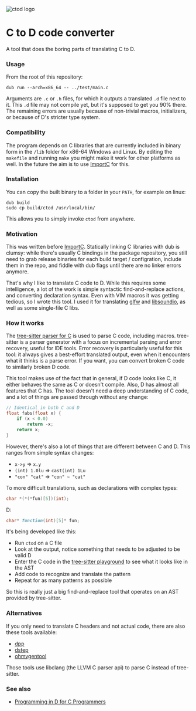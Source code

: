 ![ctod logo](https://github.com/dkorpel/ctod/blob/master/ctod-logo.png)
# C to D code converter

A tool that does the boring parts of translating C to D.

### Usage

From the root of this repository:
```console
dub run --arch=x86_64 -- ../test/main.c
```

Arguments are `.c` or `.h` files, for which it outputs a translated `.d` file next to it.
This `.d` file may not compile yet, but it's supposed to get you 90% there.
The remaining errors are usually because of non-trivial macros, initializers, or because of D's stricter type system.

### Compatibility

The program depends on C libraries that are currently included in binary form in the `/lib` folder for x86-64 Windows and Linux.
By editing the `makefile` and running `make` you might make it work for other platforms as well.
In the future the aim is to use [ImportC](https://dlang.org/spec/importc.html) for this.

### Installation

You can copy the built binary to a folder in your `PATH`, for example on linux:
```console
dub build
sudo cp build/ctod /usr/local/bin/
```
This allows you to simply invoke `ctod` from anywhere.

### Motivation
This was written before [ImportC](https://dlang.org/spec/importc.html).
Statically linking C libraries with dub is clumsy: while there's usually C bindings in the package repository, you still need to grab release binaries for each build target / configration, include them in the repo, and fiddle with dub flags until there are no linker errors anymore.

That's why I like to translate C code to D.
While this requires some intelligence, a lot of the work is simple syntactic find-and-replace actions, and converting declaration syntax.
Even with VIM macros it was getting tedious, so I wrote this tool.
I used it for translating [glfw](https://github.com/dkorpel/glfw-d) and [libsoundio](https://github.com/dkorpel/libsoundio-d), as well as some single-file C libs.

### How it works
The [tree-sitter parser for C](https://github.com/tree-sitter/tree-sitter-c) is used to parse C code, including macros.
tree-sitter is a parser generator with a focus on incremental parsing and error recovery, useful for IDE tools.
Error recovery is particularly useful for this tool: it always gives a best-effort translated output, even when it encounters what it thinks is a parse error.
If you want, you can convert broken C code to similarly broken D code.

This tool makes use of the fact that in general, if D code looks like C, it either behaves the same as C or doesn't compile.
Also, D has almost all features that C has.
The tool doesn't need a deep understanding of C code, and a lot of things are passed through without any change:

```D
// Identical in both C and D
float fabs(float x) {
    if (x < 0.0)
        return -x;
    return x;
}
```

However, there's also a lot of things that are different between C and D.
This ranges from simple syntax changes:
- `x->y` => `x.y`
- `(int) 1.0lu` => `cast(int) 1Lu`
- `"con" "cat"` => `"con" ~ "cat"`

To more difficult translations, such as declarations with complex types:
```C
char *(*(*fun)[5])(int);
```
D:
```D
char* function(int)[5]* fun;
```

It's being developed like this:

- Run `ctod` on a C file
- Look at the output, notice something that needs to be adjusted to be valid D
- Enter the C code in the [tree-sitter playground](https://tree-sitter.github.io/tree-sitter/playground) to see what it looks like in the AST
- Add code to recognize and translate the pattern
- Repeat for as many patterns as possible

So this is really just a big find-and-replace tool that operates on an AST provided by tree-sitter.

### Alternatives

If you only need to translate C headers and not actual code, there are also these tools available:

- [dpp](https://code.dlang.org/packages/dpp)
- [dstep](https://code.dlang.org/packages/dstep)
- [ohmygentool](https://github.com/Superbelko/ohmygentool)

Those tools use libclang (the LLVM C parser api) to parse C instead of tree-sitter.

### See also

- [Programming in D for C Programmers](https://dlang.org/articles/ctod.html)
